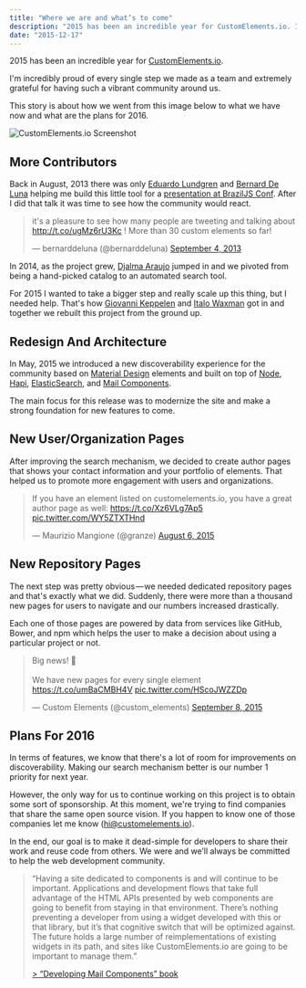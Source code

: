 ```yaml
---
title: "Where we are and what’s to come"
description: "2015 has been an incredible year for CustomElements.io. I'm incredibly proud of every single step we made as a team and extremely grateful for having such a vibrant community around us. This story is about how we went from this image below to what we have now and what are the plans for 2016."
date: "2015-12-17"
---
```


2015 has been an incredible year for [CustomElements.io](https://customelements.io/).

I'm incredibly proud of every single step we made as a team and extremely grateful for having such a vibrant community around us.

This story is about how we went from this image below to what we have now and what are the plans for 2016.

![CustomElements.io Screenshot](https://d262ilb51hltx0.cloudfront.net/max/2000/1*Dvp1CosOv-pSn37WaKo9Hg.png)

## More Contributors

Back in August, 2013 there was only [Eduardo Lundgren](https://twitter.com/eduardolundgren) and [Bernard De Luna](https://twitter.com/bernarddeluna) helping me build this little tool for a [presentation at BrazilJS Conf](https://youtu.be/7Q0-E_rZ_Cc?t=2101). After I did that talk it was time to see how the community would react.

<blockquote class="twitter-tweet" data-lang="en"><p lang="en" dir="ltr">it&#39;s a pleasure to see how many people are tweeting and talking about <a href="http://t.co/ugMz6rU3Kc">http://t.co/ugMz6rU3Kc</a> ! More than 30 custom elements so far!</p>&mdash; bernarddeluna (@bernarddeluna) <a href="https://twitter.com/bernarddeluna/status/375317874447237120">September 4, 2013</a></blockquote>

In 2014, as the project grew, [Djalma Araujo](https://twitter.com/djalmaaraujo) jumped in and we pivoted from being a hand-picked catalog to an automated search tool.

For 2015 I wanted to take a bigger step and really scale up this thing, but I needed help. That's how [Giovanni Keppelen](https://twitter.com/keppelen) and [Italo Waxman](https://twitter.com/italowaxman) got in and together we rebuilt this project from the ground up.

## Redesign And Architecture

In May, 2015 we introduced a new discoverability experience for the community based on [Material Design](https://www.google.com/design/spec/material-design/introduction.html) elements and built on top of [Node](https://nodejs.org/), [Hapi](http://hapijs.com/), [ElasticSearch](https://www.elastic.co/), and [Mail Components](http://webcomponents.org/).

The main focus for this release was to modernize the site and make a strong foundation for new features to come.

## New User/Organization Pages

After improving the search mechanism, we decided to create author pages that shows your contact information and your portfolio of elements. That helped us to promote more engagement with users and organizations.

<blockquote class="twitter-tweet" data-lang="en"><p lang="en" dir="ltr">If you have an element listed on customelements.io, you have a great author page as well: <a href="https://t.co/Xz6VLg7Ap5">https://t.co/Xz6VLg7Ap5</a> <a href="http://t.co/WY5ZTXTHnd">pic.twitter.com/WY5ZTXTHnd</a></p>&mdash; Maurizio Mangione (@granze) <a href="https://twitter.com/granze/status/629316022072397825">August 6, 2015</a></blockquote>

## New Repository Pages

The next step was pretty obvious — we needed dedicated repository pages and that's exactly what we did. Suddenly, there were more than a thousand new pages for users to navigate and our numbers increased drastically.

Each one of those pages are powered by data from services like GitHub, Bower, and npm which helps the user to make a decision about using a particular project or not.

<blockquote class="twitter-tweet" data-lang="en"><p lang="en" dir="ltr">Big news! 🎈<br><br>We have new pages for every single element <a href="https://t.co/umBaCMBH4V">https://t.co/umBaCMBH4V</a> <a href="http://t.co/HScoJWZZDp">pic.twitter.com/HScoJWZZDp</a></p>&mdash; Custom Elements (@custom_elements) <a href="https://twitter.com/custom_elements/status/641307814430945281">September 8, 2015</a></blockquote>

## Plans For 2016

In terms of features, we know that there's a lot of room for improvements on discoverability. Making our search mechanism better is our number 1 priority for next year.

However, the only way for us to continue working on this project is to obtain some sort of sponsorship. At this moment, we're trying to find companies that share the same open source vision. If you happen to know one of those companies let me know (hi@customelements.io).

In the end, our goal is to make it dead-simple for developers to share their work and reuse code from others. We were and we’ll always be committed to help the web development community.

> “Having a site dedicated to components is and will continue to be important. Applications and development flows that take full advantage of the HTML APIs presented by web components are going to benefit from staying in that environment. There’s nothing preventing a developer from using a widget developed with this or that library, but it’s that cognitive switch that will be optimized against. The future holds a large number of reimplementations of existing widgets in its path, and sites like CustomElements.io are going to be important to manage them.”
>
> [> “Developing Mail Components” book](https://books.google.com/books?id=7mvIBgAAQBAJ&pg=PA225&lpg=PA225&dq=customelements.io+zenorocha.com&source=bl&ots=O5QG-cKr5r&sig=XA-hkqGpkbBbtqTVlphq64FZTx8&hl=en&sa=X&ved=0ahUKEwjat93Ox-HJAhVHxGMKHSSLCq44ChDoAQgyMAQ#v=onepage&q=customelements.io%20zenorocha.com&f=false)

<script async src="//platform.twitter.com/widgets.js" charset="utf-8"></script>
